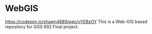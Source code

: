 # WebGIS
https://codepen.io/shawn4889/pen/vYEBzOY
This is a Web-GIS based repository for GGS 692 Final project.
